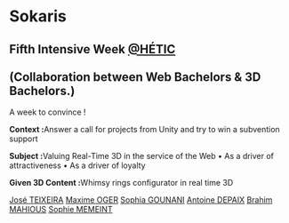 # Sokaris
## Fifth Intensive Week <a href="https://github.com/HETIC">@HÉTIC</a><br></br>(Collaboration between Web Bachelors & 3D Bachelors.)
A week to convince !

<p><strong>Context :</strong>Answer a call for projects from Unity and try to win a subvention support</p>
<p><strong>Subject :</strong>Valuing Real-Time 3D in the service of the Web
• As a driver of attractiveness
• As a driver of loyalty</p>
<p><strong>Given 3D Content :</strong>Whimsy rings configurator in real time 3D</p>

<a href="https://github.com/joetxa">José TEIXEIRA</a>
<a href="https://github.com/maximeoger">Maxime OGER</a>
<a href="https://github.com/SophiiG">Sophia GOUNANI</a>
<a href="https://github.com/Nogao">Antoine DEPAIX</a>
<a href="https://github.com/Vayi05">Brahim MAHIOUS</a>
<a href="https://github.com/SophieChieko">Sophie MEMEINT</a>

